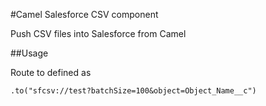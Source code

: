 #Camel Salesforce CSV component

Push CSV files into Salesforce from Camel

##Usage

Route to defined as

    .to("sfcsv://test?batchSize=100&object=Object_Name__c")
